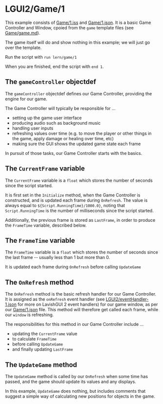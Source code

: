 # LGUI2/Game/1

This example consists of [Game/1.iss](1.iss) and [Game/1.json](1.json). It is a basic Game Controller and Window, cpoied from the ```game``` template files (see [Game/game.md](game.md)).

The game itself will do and show nothing in this example; we will just go over the template.

Run the script with ```run lern/game/1```

When you are finished, end the script with ```end 1```.

## The ```gameController``` objectdef
The ```gameController``` objectdef defines our Game Controller, providing the engine for our game. 

The Game Controller will typically be responsible for ...
* setting up the game user interface
* producing audio such as background music
* handling user inputs
* refreshing values over time (e.g. to move the player or other things in the game, apply damage or healing over time, etc)
* making sure the GUI shows the updated game state each frame

In pursuit of those tasks, our Game Controller starts with the basics.

## The ```CurrentFrame``` variable
The ```CurrentFrame``` variable is a ```float``` which stores the number of seconds since the script started.

It is first set in the ```Initialize``` method, when the Game Controller is constructed, and is updated each frame during ```OnRefresh```. The value is always equal to ```${Script.RunningTime}/1000.0}```, noting that ```Script.RunningTime``` is the number of milliseconds since the script started.

Additionally, the previous frame is stored as ```LastFrame```, in order to produce the ```FrameTime``` variable, described below.

## The ```FrameTime``` variable
The ```FrameTime``` variable is a ```float``` which stores the number of seconds since the last frame -- usually less than 1 but more than 0.

It is updated each frame during ```OnRefresh``` before calling ```UpdateGame```

## The ```OnRefresh``` method
The ```OnRefresh``` method is the basic refresh handler for our Game Controller. It is assigned as the ```onRefresh``` event handler (see [LGUI2/eventHandler-1.json](../LGUI2/eventHandler-1.json) for more on LavishGUI 2 event handlers) for our game window, as per our [Game/1.json](1.json) file. This method will therefore get called each frame, while our ```window``` is refreshing.

The responsibilities for this method in our Game Controller include ...
* updating the ```CurrentFrame``` value
* to calculate ```FrameTime```
* before calling ```UpdateGame```
* and finally updating ```LastFrame```

## The ```UpdateGame``` method
The ```UpdateGame``` method is called by our ```OnRefresh``` when some time has passed, and the game should update its values and any displays.

In this example, ```UpdateGame``` does nothing, but includes comments that suggest a simple way of calculating new positions for objects in the game.